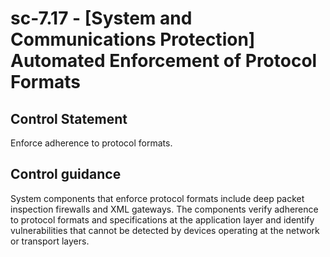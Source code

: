# sc-7.17 - \[System and Communications Protection\] Automated Enforcement of Protocol Formats

## Control Statement

Enforce adherence to protocol formats.

## Control guidance

System components that enforce protocol formats include deep packet inspection firewalls and XML gateways. The components verify adherence to protocol formats and specifications at the application layer and identify vulnerabilities that cannot be detected by devices operating at the network or transport layers.
